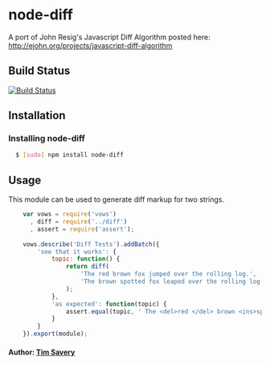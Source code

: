 # node-diff

A port of John Resig's Javascript Diff Algorithm posted here: http://ejohn.org/projects/javascript-diff-algorithm

## Build Status

[![Build Status](https://travis-ci.org/timsavery/node-diff.png?branch=master)](https://travis-ci.org/timsavery/node-diff)

## Installation

### Installing node-diff
``` bash
  $ [sudo] npm install node-diff
```
  
## Usage
This module can be used to generate diff markup for two strings.

``` js
  	var vows = require('vows')
	  , diff = require('../diff')
	  , assert = require('assert');
	  
	vows.describe('Diff Tests').addBatch({
		'see that it works': {
			topic: function() {
				return diff(
					'The red brown fox jumped over the rolling log.',
	   				'The brown spotted fox leaped over the rolling log'
	   			);
			},
			'as expected': function(topic) {
				assert.equal(topic, ' The <del>red </del> brown <ins>spotted </ins> fox <del>jumped </del><ins>leaped </ins> over  the  rolling <del>log.</del><ins>log</ins>');
			}
		}
	}).export(module);
```

#### Author: [Tim Savery][0]

[0]: mailto:tim.savery@gmail.com
